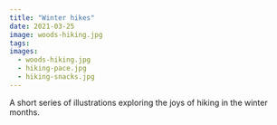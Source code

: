 ```yaml
---
title: "Winter hikes"
date: 2021-03-25
image: woods-hiking.jpg
tags:
images:
  - woods-hiking.jpg
  - hiking-pace.jpg
  - hiking-snacks.jpg
---
```


A short series of illustrations exploring the joys of hiking in the winter months.
